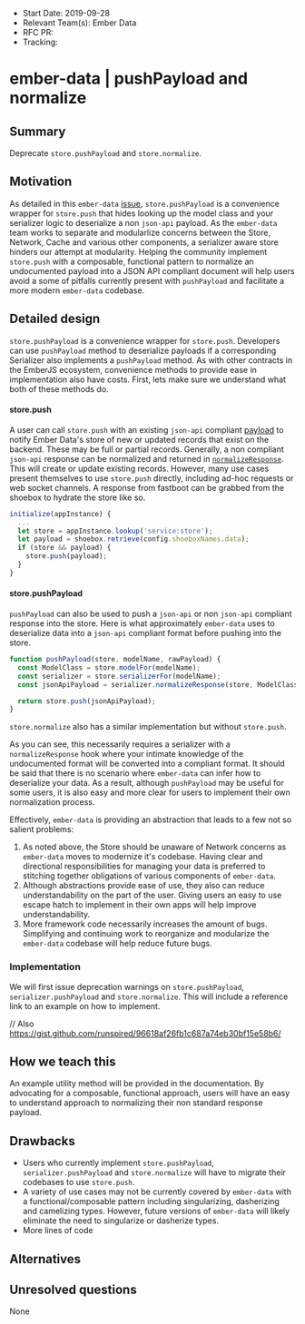 - Start Date: 2019-09-28
- Relevant Team(s): Ember Data
- RFC PR:
- Tracking:

# ember-data | pushPayload and normalize

## Summary

Deprecate `store.pushPayload` and `store.normalize`.

## Motivation

As detailed in this `ember-data` [issue](https://github.com/emberjs/rfcs/issues/357), `store.pushPayload` is a convenience wrapper for `store.push` that hides looking up the model class and your serializer logic to deserialize a non `json-api` payload.  As the `ember-data` team works to separate and modularlize concerns between the Store, Network, Cache and various other components, a serializer aware store hinders our attempt at modularity.  Helping the community implement `store.push` with a composable, functional pattern to normalize an undocumented payload into a JSON API compliant document will help users avoid a some of pitfalls currently present with `pushPayload` and facilitate a more modern `ember-data` codebase.

## Detailed design
`store.pushPayload` is a convenience wrapper for `store.push`.  Developers can use `pushPayload` method to deserialize payloads if a corresponding Serializer also implements a `pushPayload` method.  As with other contracts in the EmberJS ecosystem, convenience methods to provide ease in implementation also have costs.  First, lets make sure we understand what both of these methods do.

#### store.push
A user can call `store.push` with an existing `json-api` compliant [payload](https://jsonapi.org) to notify Ember Data's store of new or updated records that exist on the backend.  These may be full or partial records.  Generally, a non compliant `json-api` response can be normalized and returned in [`normalizeResponse`](https://api.emberjs.com/ember-data/release/classes/JSONAPISerializer/methods/normalizeResponse?anchor=normalizeResponse).  This will create or update existing records.  However, many use cases present themselves to use `store.push` directly, including ad-hoc requests or web socket channels.  A response from fastboot can be grabbed from the shoebox to hydrate the store like so.

```js
initialize(appInstance) {
  ...
  let store = appInstance.lookup('service:store');
  let payload = shoebox.retrieve(config.shoeboxNames.data);
  if (store && payload) {
    store.push(payload);
  }
}
```

#### store.pushPayload
`pushPayload` can also be used to push a `json-api` or non `json-api` compliant response into the store. Here is what approximately `ember-data` uses to deserialize data into a `json-api` compliant format before pushing into the store.

```js
function pushPayload(store, modelName, rawPayload) {
  const ModelClass = store.modelFor(modelName);
  const serializer = store.serializerFor(modelName);
  const jsonApiPayload = serializer.normalizeResponse(store, ModelClass, rawPayload, null, 'query');

  return store.push(jsonApiPayload);
}
```

`store.normalize` also has a similar implementation but without `store.push`.

As you can see, this necessarily requires a serializer with a `normalizeResponse` hook where your intimate knowledge of the undocumented format will be converted into a compliant format.  It should be said that there is no scenario where `ember-data` can infer how to deserialize your data. As a result, although `pushPayload` may be useful for some users, it is also easy and more clear for users to implement their own normalization process.

Effectively, `ember-data` is providing an abstraction that leads to a few not so salient problems:

1. As noted above, the Store should be unaware of Network concerns as `ember-data` moves to modernize it's codebase.  Having clear and directional responsibilities for managing your data is preferred to stitching together obligations of various components of `ember-data`.
2. Although abstractions provide ease of use, they also can reduce understandability on the part of the user.  Giving users an easy to use escape hatch to implement in their own apps will help improve understandability.
3. More framework code necessarily increases the amount of bugs.  Simplifying and continuing work to reorganize and modularize the `ember-data` codebase will help reduce future bugs.

### Implementation

We will first issue deprecation warnings on `store.pushPayload`, `serializer.pushPayload` and `store.normalize`. This will include a reference link to an example on how to implement.

// Also https://gist.github.com/runspired/96618af26fb1c687a74eb30bf15e58b6/

## How we teach this

An example utility method will be provided in the documentation.  By advocating for a composable, functional approach, users will have an easy to understand approach to normalizing their non standard response payload.

## Drawbacks

- Users who currently implement `store.pushPayload`, `serializer.pushPayload` and `store.normalize` will have to migrate their codebases
  to use `store.push`.
- A variety of use cases may not be currently covered by `ember-data` with a functional/composable pattern including singularizing, dasherizing and camelizing types.  However, future versions of `ember-data` will likely eliminate the need to singularize or dasherize types.
- More lines of code

## Alternatives

## Unresolved questions

None
